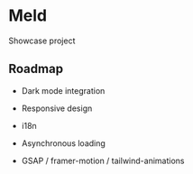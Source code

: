 # Meld

Showcase project


## Roadmap

- Dark mode integration

- Responsive design

- i18n

- Asynchronous loading

- GSAP / framer-motion / tailwind-animations